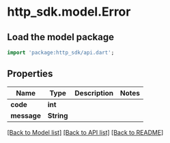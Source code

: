 # http_sdk.model.Error

## Load the model package
```dart
import 'package:http_sdk/api.dart';
```

## Properties
Name | Type | Description | Notes
------------ | ------------- | ------------- | -------------
**code** | **int** |  | 
**message** | **String** |  | 

[[Back to Model list]](../README.md#documentation-for-models) [[Back to API list]](../README.md#documentation-for-api-endpoints) [[Back to README]](../README.md)


